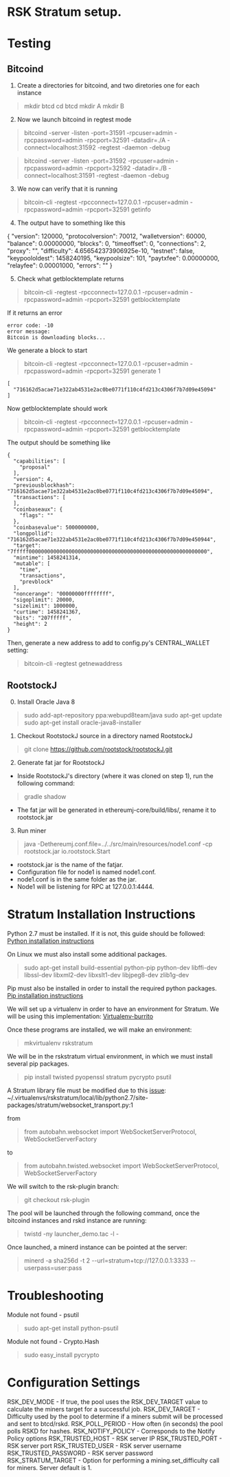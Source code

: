 RSK Stratum setup.
==================


Testing
=======

Bitcoind
--------

1) Create a directories for bitcoind, and two diretories one for each instance

> mkdir btcd
> cd btcd
> mkdir A
> mkdir B


2) Now we launch bitcoind in regtest mode

> bitcoind -server -listen -port=31591 -rpcuser=admin -rpcpassword=admin -rpcport=32591 -datadir=./A -connect=localhost:31592 -regtest -daemon -debug

> bitcoind -server -listen -port=31592 -rpcuser=admin -rpcpassword=admin -rpcport=32592 -datadir=./B -connect=localhost:31591 -regtest -daemon -debug


3) We now can verify that it is running

> bitcoin-cli -regtest -rpcconnect=127.0.0.1 -rpcuser=admin -rpcpassword=admin -rpcport=32591 getinfo


4) The output have to something like this

{
  "version": 120000,
  "protocolversion": 70012,
  "walletversion": 60000,
  "balance": 0.00000000,
  "blocks": 0,
  "timeoffset": 0,
  "connections": 2,
  "proxy": "",
  "difficulty": 4.656542373906925e-10,
  "testnet": false,
  "keypoololdest": 1458240195,
  "keypoolsize": 101,
  "paytxfee": 0.00000000,
  "relayfee": 0.00001000,
  "errors": ""
}

5) Check what getblocktemplate returns

> bitcoin-cli -regtest -rpcconnect=127.0.0.1 -rpcuser=admin -rpcpassword=admin -rpcport=32591 getblocktemplate

If it returns an error

```
error code: -10
error message:
Bitcoin is downloading blocks...
```

We generate a block to start

> bitcoin-cli -regtest -rpcconnect=127.0.0.1 -rpcuser=admin -rpcpassword=admin -rpcport=32591 generate 1

```
[
  "716162d5acae71e322ab4531e2ac0be0771f110c4fd213c4306f7b7d09e45094"
]
```

Now getblocktemplate should work

> bitcoin-cli -regtest -rpcconnect=127.0.0.1 -rpcuser=admin -rpcpassword=admin -rpcport=32591 getblocktemplate

The output should be something like

```
{
  "capabilities": [
    "proposal"
  ],
  "version": 4,
  "previousblockhash": "716162d5acae71e322ab4531e2ac0be0771f110c4fd213c4306f7b7d09e45094",
  "transactions": [
  ],
  "coinbaseaux": {
    "flags": ""
  },
  "coinbasevalue": 5000000000,
  "longpollid": "716162d5acae71e322ab4531e2ac0be0771f110c4fd213c4306f7b7d09e450944",
  "target": "7fffff0000000000000000000000000000000000000000000000000000000000",
  "mintime": 1458241314,
  "mutable": [
    "time",
    "transactions",
    "prevblock"
  ],
  "noncerange": "00000000ffffffff",
  "sigoplimit": 20000,
  "sizelimit": 1000000,
  "curtime": 1458241367,
  "bits": "207fffff",
  "height": 2
}
```

Then, generate a new address to add to config.py's CENTRAL_WALLET setting:

> bitcoin-cli -regtest getnewaddress



RootstockJ
----------

0) Install Oracle Java 8

  > sudo add-apt-repository ppa:webupd8team/java
  > sudo apt-get update
  > sudo apt-get install oracle-java8-installer

1) Checkout RootstockJ source in a directory named RootstockJ

  > git clone https://github.com/rootstock/rootstockJ.git

2) Generate fat jar for RootstockJ

  - Inside RootstockJ's directory (where it was cloned on step 1), run the following command:

  > gradle shadow

- The fat jar will be generated in ethereumj-core/build/libs/, rename it to rootstock.jar

3) Run miner

  > java -Dethereumj.conf.file=../../src/main/resources/node1.conf -cp rootstock.jar io.rootstock.Start

  - rootstock.jar is the name of the fatjar.
  - Configuration file for node1 is named node1.conf.
  - node1.conf is in the same folder as the jar.
  - Node1 will be listening for RPC at 127.0.0.1:4444.

Stratum Installation Instructions
=================================

Python 2.7 must be installed. If it is not, this guide should be followed:
[Python installation instructions](http://docs.python-guide.org/en/latest/starting/installation/)

On Linux we must also install some additional packages.

  > sudo apt-get install build-essential python-pip python-dev libffi-dev libssl-dev libxml2-dev libxslt1-dev libjpeg8-dev zlib1g-dev

Pip must also be installed in order to install the required python packages. [Pip installation instructions](https://pip.pypa.io/en/stable/installing/)

We will set up a virtualenv in order to have an environment for Stratum. We will be using this implementation: [Virtualenv-burrito](https://github.com/brainsik/virtualenv-burrito)

Once these programs are installed, we will make an environment:

  > mkvirtualenv rskstratum

We will be in the rskstratum virtual environment, in which we must install several pip packages.

  > pip install twisted pyopenssl stratum pycrypto psutil

A Stratum library file must be modified due to this [issue](https://github.com/Crypto-Expert/stratum-mining/issues/90):
~/.virtualenvs/rskstratum/local/lib/python2.7/site-packages/stratum/websocket_transport.py:1

from
  > from autobahn.websocket import WebSocketServerProtocol, WebSocketServerFactory

to

  > from autobahn.twisted.websocket import WebSocketServerProtocol, WebSocketServerFactory

We will switch to the rsk-plugin branch:

  > git checkout rsk-plugin

The pool will be launched through the following command, once the bitcoind instances and rskd instance are running:

> twistd -ny launcher_demo.tac -l -

Once launched, a minerd instance can be pointed at the server:

> minerd -a sha256d -t 2 --url=stratum+tcp://127.0.0.1:3333 --userpass=user:pass

Troubleshooting
===============

Module not found - psutil

> sudo apt-get install python-psutil

Module not found - Crypto.Hash

> sudo easy_install pycrypto

Configuration Settings
======================

RSK_DEV_MODE - If true, the pool uses the RSK_DEV_TARGET value to calculate the miners target for a successful job.
RSK_DEV_TARGET - Difficulty used by the pool to determine if a miners submit will be processed and sent to btcd/rskd.
RSK_POLL_PERIOD - How often (in seconds) the pool polls RSKD for hashes.
RSK_NOTIFY_POLICY - Corresponds to the Notify Policy options
RSK_TRUSTED_HOST - RSK server IP
RSK_TRUSTED_PORT - RSK server port
RSK_TRUSTED_USER - RSK server username
RSK_TRUSTED_PASSWORD - RSK server password
RSK_STRATUM_TARGET - Option for performing a mining.set_difficulty call for miners. Server default is 1.
